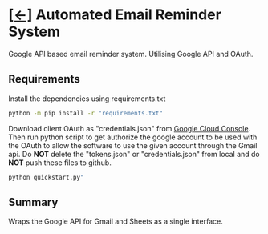 # [[<-]](../README.md) Automated Email Reminder System
Google API based email reminder system. Utilising Google API and OAuth.

## Requirements
Install the dependencies using requirements.txt
``` bash
python -m pip install -r "requirements.txt"
```
Download client OAuth as "credentials.json" from [Google Cloud Console](https://console.cloud.google.com/apis/credentials). Then run python script to get authorize the google account to be used with the OAuth to allow the software to use the given account through the Gmail api. Do **NOT** delete the "tokens.json" or "credentials.json" from local and do **NOT** push these files to github.
``` bash
python quickstart.py"
```

## Summary
Wraps the Google API for Gmail and Sheets as a single interface.


<!-- ## Environment Variables
To run this project, you will need to add the following environment variables to your .env file <br/>
`AUTO_EMAIL`
`AUTO_PASSWORD` -->
